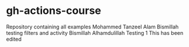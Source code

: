 # gh-actions-course
Repository containing all examples
Mohammed Tanzeel Alam
Bismillah testing filters and activity
Bismillah
Alhamdulillah
Testing 1
This has been edited
